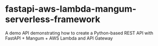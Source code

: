 # fastapi-aws-lambda-mangum-serverless-framework
A demo API demonstrating how to create a Python-based REST API with FastAPI + Mangum + AWS Lambda and API Gateway
